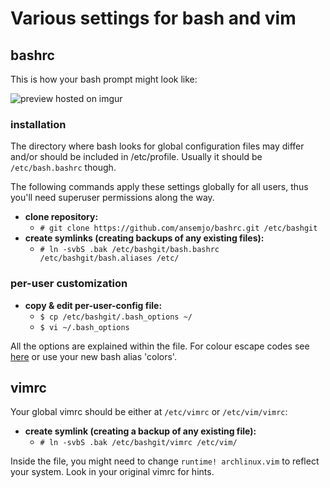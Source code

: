 # Various settings for bash and vim

## bashrc
This is how your bash prompt might look like:

![](https://i.imgur.com/uNOXvNM.png "preview hosted on imgur")

### installation
The directory where bash looks for global configuration files may differ and/or should be included in /etc/profile. Usually it should be `/etc/bash.bashrc` though.

The following commands apply these settings globally for all users, thus you'll need superuser permissions along the way.

+ __clone repository:__
  * `# git clone https://github.com/ansemjo/bashrc.git /etc/bashgit`
+ __create symlinks (creating backups of any existing files):__
  * `# ln -svbS .bak /etc/bashgit/bash.bashrc /etc/bashgit/bash.aliases /etc/`
  
### per-user customization
+ __copy & edit per-user-config file:__
  * `$ cp /etc/bashgit/.bash_options ~/`
  * `$ vi ~/.bash_options`
  
All the options are explained within the file. For colour escape codes see [here](http://misc.flogisoft.com/bash/tip_colors_and_formatting) or use your new bash alias 'colors'.


## vimrc

Your global vimrc should be either at `/etc/vimrc` or `/etc/vim/vimrc`:

+ __create symlink (creating a backup of any existing file):__
  * `# ln -svbS .bak /etc/bashgit/vimrc /etc/vim/`

Inside the file, you might need to change `runtime! archlinux.vim` to reflect your system. Look in your original vimrc for hints.

